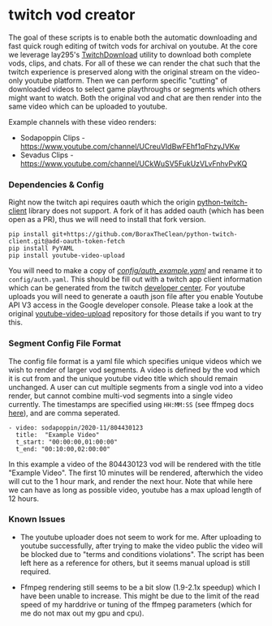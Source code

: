 # twitch vod creator

The goal of these scripts is to enable both the automatic downloading and fast quick rough editing of twitch vods for archival on youtube.
At the core we leverage lay295's [TwitchDownload](https://github.com/lay295/TwitchDownloader) utility to download both complete vods, clips, and chats.
For all of these we can render the chat such that the twitch experience is preserved along with the original stream on the video-only youtube platform.
Then we can perform specific "cutting" of downloaded videos to select game playthroughs or segments which others might want to watch.
Both the original vod and chat are then render into the same video which can be uploaded to youtube.

Example channels with these video renders:
* Sodapoppin Clips - https://www.youtube.com/channel/UCreuVIdBwFEhf1qFhzyJVKw
* Sevadus Clips - https://www.youtube.com/channel/UCkWuSV5FukUzVLvFnhvPvKQ


### Dependencies & Config

Right now the twitch api requires oauth which the origin [python-twitch-client](https://github.com/tsifrer/python-twitch-client) library does not support.
A fork of it has added oauth (which has been open as a PR), thus we will need to install that fork version.

```
pip install git+https://github.com/BoraxTheClean/python-twitch-client.git@add-oauth-token-fetch
pip install PyYAML
pip install youtube-video-upload
```

You will need to make a copy of *[config/auth_example.yaml](config/auth_example.yaml)* and rename it to `config/auth.yaml`.
This should be fill out with a twitch app client information which can be generated from the twitch [developer center](https://dev.twitch.tv/console/apps).
For youtube uploads you will need to generate a oauth json file after you enable Youtube API V3 access in the Google developer console.
Please take a look at the original [youtube-video-upload](https://github.com/remorses/youtube-video-upload) repository for those details if you want to try this.


### Segment Config File Format

The config file format is a yaml file which specifies unique videos which we wish to render of larger vod segments.
A video is defined by the vod which it is cut from and the unique youtube video title which should remain unchanged.
A user can cut multiple segments from a single vod into a video render, but cannot combine multi-vod segments into a single video currently.
The timestamps are specified using `HH:MM:SS` (see ffmpeg docs [here](https://ffmpeg.org/ffmpeg-utils.html#time-duration-syntax)), and are comma seperated.

```
- video: sodapoppin/2020-11/804430123
  title:  "Example Video"
  t_start: "00:00:00,01:00:00"
  t_end: "00:10:00,02:00:00"
```

In this example a video of the 804430123 vod will be rendered with the title "Example Video".
The first 10 minutes will be rendered, afterwhich the video will cut to the 1 hour mark, and render the next hour.
Note that while here we can have as long as possible video, youtube has a max upload length of 12 hours.


### Known Issues

* The youtube uploader does not seem to work for me.
After uploading to youtube successfully, after trying to make the video public the video will be blocked due to "terms and conditions violations".
The script has been left here as a reference for others, but it seems manual upload is still required.

* Ffmpeg rendering still seems to be a bit slow (1.9-2.1x speedup) which I have been unable to increase.
This might be due to the limit of the read speed of my harddrive or tuning of the ffmpeg parameters (which for me do not max out my gpu and cpu).

